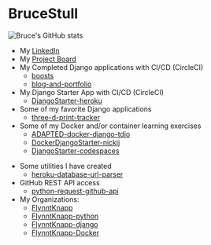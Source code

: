 # BruceStull

![Bruce's GitHub stats](https://github-readme-stats.vercel.app/api?username=brucestull&theme=vue&show_icons=true)

* My [LinkedIn](https://www.linkedin.com/in/bruce-stull/)
* My [Project Board](https://github.com/users/brucestull/projects/6/)
* My Completed Django applications with CI/CD (CircleCI)
  * [boosts](https://github.com/brucestull/boosts)
  * [blog-and-portfolio](https://github.com/brucestull/blog-and-portfolio)
* My Django Starter App with CI/CD (CircleCI)
  * [DjangoStarter-heroku](https://github.com/brucestull/DjangoStarter-heroku)
* Some of my favorite Django applications
  * [three-d-print-tracker](https://github.com/brucestull/three-d-print-tracker)
* Some of my Docker and/or container learning exercises
  * [ADAPTED-docker-django-tdio](https://github.com/brucestull/ADAPTED-docker-django-tdio)
  * [DockerDjangoStarter-nickjj](https://github.com/brucestull/DockerDjangoStarter-nickjj)
  * [DjangoStarter-codespaces](https://github.com/brucestull/DjangoStarter-codespaces)
<!--  * [DockerDjangoStarter-tdio](https://github.com/brucestull/DockerDjangoStarter-tdio) -->
* Some utilities I have created
  * [heroku-database-url-parser](https://github.com/brucestull/heroku-database-url-parser)
* GitHub REST API access
  * [python-request-github-api](https://github.com/brucestull/python-request-github-api)
* My Organizations:
  * [FlynntKnapp](https://github.com/orgs/FlynntKnapp/repositories)
  * [FlynntKnapp-python](https://github.com/orgs/FlynntKnapp-python/repositories)
  * [FlynntKnapp-django](https://github.com/orgs/FlynntKnapp-django/repositories)
  * [FlynntKnapp-Docker](https://github.com/orgs/FlynntKnapp-Docker/repositories)

<!-- * 🌱 I’m currently learning and/or reviewing: -->

<!-- ![Snake Animation - courtesy of https://blog.arnabghosh.me/add-github-dark-snake-animation-readme](https://github.com/brucestull/brucestull/blob/output/github-contribution-grid-snake.svg)
 -->
 
<!--
**brucestull/brucestull** is a ✨ _special_ ✨ repository because its `README.md` (this file) appears on your GitHub profile.

Here are some ideas to get you started:

- 🔭 I’m currently working on ...
- 👯 I’m looking to collaborate on ...
- 🤔 I’m looking for help with ...
- 💬 Ask me about ...
- 📫 How to reach me: ...
- ⚡ Fun fact: ...
-->
